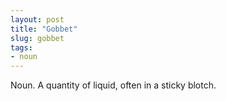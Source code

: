 ```yaml
---
layout: post
title: "Gobbet"
slug: gobbet
tags:
- noun
---
```


Noun. A quantity of liquid, often in a sticky blotch.
